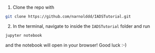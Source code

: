 1. Clone the repo with 
```bash
git clone https://github.com/narnolddd/IADSTutorial.git
```
2. In the terminal, navigate to inside the `IADSTutorial` folder and run
```bash
jupyter notebook
```
and the notebook will open in your browser! Good luck :-) 